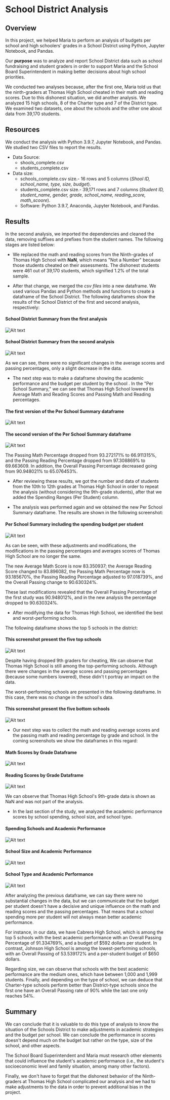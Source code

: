 # School District Analysis

## Overview
In this project, we helped Maria to perform an analysis of budgets per school and high schoolers' grades in a School District using Python, Jupyter Notebook, and Pandas. 

Our **purpose** was to analyze and report School District data such as school fundraising and student graders in order to support Maria and the School Board Superintendent in making better decisions about high school priorities.

We conducted two analyses because, after the first one, Maria told us that the ninth-graders at Thomas High School cheated in their math and reading scores. Due to this dishonest situation, we did another analysis.
We analyzed 15 high schools, 8 of the Charter type and 7 of the District type. We examined two datasets, one about the schools and the other one about data from 39,170 students.

## Resources

We conduct the analysis with Python 3.9.7, Jupyter Notebook, and Pandas. We studied two CSV files to report the results.

* Data Source:
  - shools_complete.csv
  - students_complete.csv
* Data size: 
  - schools_complete.csv size.- 16 rows and 5 columns (_Shool ID, school_name, type, size, budget_).
  - students_complete.csv size.- 39,171 rows and 7 columns (_Student ID, student_name, gender, grade, school_name, reading_score, math_scoore_).
  - Software: Python 3.9.7, Anaconda, Jupyter Notebook, and Pandas.

## Results

In the second analysis, we imported the dependencies and cleaned the data, removing suffixes and prefixes from the student names. The following stages are listed below:

* We replaced the math and reading scores from the Ninth-grades of Thomas High School with **NaN**, which means "Not a Number" because those students cheated on their assessments. The dishonest students were 461 out of 39,170 students, which signified 1.2% of the total sample.

* After that change, we merged the _csv files_ into a new dataframe. We used various Pandas and Python methods and functions to create a dataframe of the School District. The following dataframes show the results of the School District of the first and second analysis, respectively:

#### School District Summary from the first analysis

![Alt text](/Resources_/0distric_summary.png "imagen1")


#### School District Summary from the second analysis

![Alt text](/Resources_/1_challenge_distric_summary.png "imagen2")

As we can see, there were no significant changes in the average scores and passing percentages, only a slight decrease in the data.

* The next step was to make a dataframe showing the academic performance and the budget per student by the school . In the "Per School Summary," we can see that Thomas High School lowered its Average Math and Reading Scores and Passing Math and Reading percentages. 

#### The first version of the Per School Summary dataframe

![Alt text](/Resources_/0per_school_summary.png "imagen3")

#### The second version of the Per School Summary dataframe

![Alt text](/Resources_/challenge_per_school_summary.png "imagen4")

The Passing Math Percentage dropped from 93.272171% to 66.911315%, and the Passing Reading Percentage dropped from 97.308869% to 69.663609. In addition, the Overall Passing Percentage decreased going from 90.948021% to 65.076453%.
 
* After reviewing these results, we got the number and data of students from the 10th to 12th grades at Thomas High School in order to repeat the analysis (without considering the 9th-grade students), after that we added the Spending Ranges (Per Student) column.

* The analysis was performed again and we obtained the new Per School Summary dataframe. The results are shown in the following screenshot:

#### Per School Summary including the spending budget per student
![Alt text](/Resources_/challenge_bins_school.png "imagen5")

As can be seen, with these adjustments and modifications, the modifications in the passing percentages and averages scores of Thomas High School are no longer the same. 

The new Average Math Score is now 83.350937; the Average Reading Score changed to 83.896082, the Passing Math Percentage now is  93.185670%, the Passing Reading Percentage adjusted to 97.018739%, and the Overall Passing change to 90.630324%.

These last modifications revealed that the Overall Passing Percentage of the first study was 90.948012%, and in the new analysis the percentage dropped to 90.630324%. 

* After modifying the data for Thomas High School, we identified the best and worst-performing schools.

The following dataframe shows the top 5 schools in the district:

#### This screenshot present the five top schools
![Alt text](/Resources_/challenge_top_schools.png "imagen6")

Despite having dropped 9th graders for cheating, We can observe that Thomas High School is still among the top-performing schools. Although there were changes in the average scores and passing percentages (because some numbers lowered), these didn't t portray an impact on the data.

The worst-performing schools are presented in the following dataframe.
In this case, there was no change in the school's data.

#### This screenshot present the five bottom schools
![Alt text](/Resources_/challenge_botton_schools.png "imagen7")

* Our next step was to collect the math and reading average scores and the passing math and reading percentage by grade and school. In the coming screenshots we show the dataframes in this regard:

#### Math Scores by Grade Dataframe
![Alt text](/Resources_/challenge_math_scores.png "imagen8")

#### Reading Scores by Grade Dataframe
![Alt text](/Resources_/challenge_reading_scores.png "imagen9")

We can observe that Thomas High School's 9th-grade data is shown as NaN and was not part of the analysis.

* In the last section of the study, we analyzed the academic performance scores by school spending, school size, and school type.

#### Spending Schools and Academic Performance
![Alt text](/Resources_/challenge_spending_summary.png "imagen10")

#### School Size and Academic Performance
![Alt text](/Resources_/challenge_size_summary.png "imagen11")

#### School Type and Academic Performance
![Alt text](/Resources_/challenge_type_summary.png "imagen12")

After analyzing the previous dataframe, we can say there were no substantial changes in the data, but we can communicate that the budget per student doesn't have a decisive and unique influence on the math and reading scores and the passing percentages. That means that a school spending more per student will not always mean better academic performance.

For instance, in our data, we have Cabrera High School, which is among the top 5 schools with the best academic performance with an Overall Passing Percentage of 91.334769%, and a budget of $592 dollars per student. In contrast, Johnson High School is among the lowest-performing schools, with an Overall Passing of 53.539172% and a per-student budget of $650 dollars.

Regarding size, we can observe that schools with the best academic performance are the medium ones, which have between 1,000 and 1,999 students. Finally, and depending on the type of school, we can deduce that Charter-type schools perform better than District-type schools since the first one have an Overall Passing rate of 90% while the last one only reaches 54%.

## Summary

We can conclude that it is valuable to do this type of analysis to know the situation of the Schools District to make adjustments in academic strategies and the budget per school. We can conclude the performance in scores doesn't depend much on the budget but rather on the type, size of the school, and other aspects.

The School Board Superintendent and Maria must research other elements that could influence the student's academic performance (i.e., the student's socioeconomic level and family situation, among many other factors).

Finally, we don't have to forget that the dishonest behavior of the Ninth-graders at Thomas High School complicated our analysis and we had to make adjustments to the data in order to prevent additional bias in the project.
